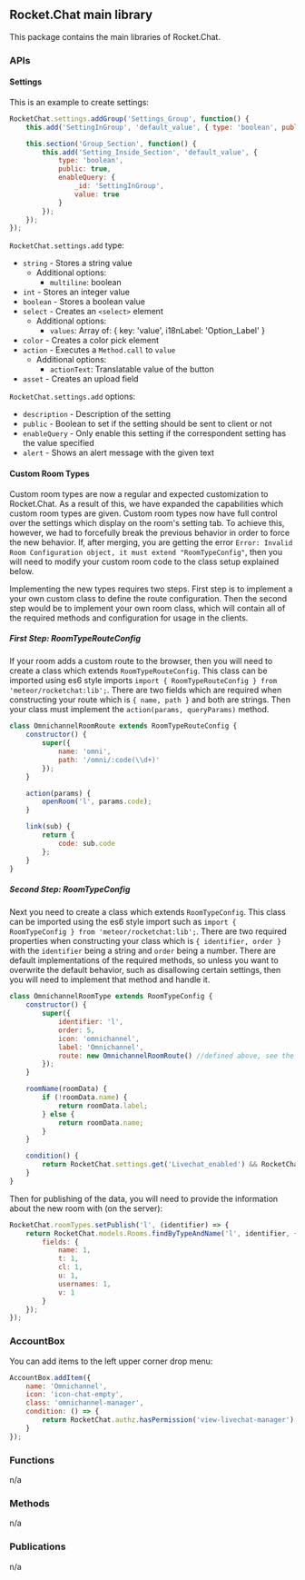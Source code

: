 ## Rocket.Chat main library

This package contains the main libraries of Rocket.Chat.

### APIs

#### Settings

This is an example to create settings:
```javascript
RocketChat.settings.addGroup('Settings_Group', function() {
    this.add('SettingInGroup', 'default_value', { type: 'boolean', public: true });

    this.section('Group_Section', function() {
        this.add('Setting_Inside_Section', 'default_value', {
            type: 'boolean',
            public: true,
            enableQuery: {
                _id: 'SettingInGroup',
                value: true
            }
        });
    });
});
```

`RocketChat.settings.add` type:

* `string` - Stores a string value
    * Additional options:
        * `multiline`: boolean
* `int` - Stores an integer value
* `boolean` - Stores a boolean value
* `select` - Creates an `<select>` element
    * Additional options:
        * `values`: Array of: { key: 'value', i18nLabel: 'Option_Label' }
* `color` - Creates a color pick element
* `action` - Executes a `Method.call` to `value`
    * Additional options:
        * `actionText`: Translatable value of the button
* `asset` - Creates an upload field

`RocketChat.settings.add` options:

* `description` - Description of the setting
* `public` - Boolean to set if the setting should be sent to client or not
* `enableQuery` - Only enable this setting if the correspondent setting has the value specified
* `alert` - Shows an alert message with the given text

#### Custom Room Types
Custom room types are now a regular and expected customization to Rocket.Chat. As a result of this, we have expanded
the capabilities which custom room types are given. Custom room types now have full control over the settings which
display on the room's setting tab. To achieve this, however, we had to forcefully break the previous behavior in order
to force the new behavior. If, after merging, you are getting the error `Error: Invalid Room Configuration object, it must extend "RoomTypeConfig"`,
then you will need to modify your custom room code to the class setup explained below.

Implementing the new types requires two steps. First step is to implement a your own custom class to define the route configuration.
Then the second step would be to implement your own room class, which will contain all of the required methods and configuration
for usage in the clients.

##### First Step: RoomTypeRouteConfig
If your room adds a custom route to the browser, then you will need to create a class which extends `RoomTypeRouteConfig`.
This class can be imported using es6 style imports `import { RoomTypeRouteConfig } from 'meteor/rocketchat:lib';`. There
are two fields which are required when constructing your route which is `{ name, path }` and both are strings. Then your
class must implement the `action(params, queryParams)` method.

```javascript
class OmnichannelRoomRoute extends RoomTypeRouteConfig {
	constructor() {
		super({
			name: 'omni',
			path: '/omni/:code(\\d+)'
		});
	}

	action(params) {
		openRoom('l', params.code);
	}

	link(sub) {
		return {
			code: sub.code
		};
	}
}
```

##### Second Step: RoomTypeConfig
Next you need to create a class which extends `RoomTypeConfig`. This class can be imported using the es6 style import
such as `import { RoomTypeConfig } from 'meteor/rocketchat:lib';`. There are two required properties when constructing
your class which is `{ identifier, order }` with the `identifier` being a string and `order` being a number. There are
default implementations of the required methods, so unless you want to overwrite the default behavior, such as disallowing
certain settings, then you will need to implement that method and handle it.

```javascript
class OmnichannelRoomType extends RoomTypeConfig {
	constructor() {
		super({
			identifier: 'l',
			order: 5,
			icon: 'omnichannel',
			label: 'Omnichannel',
			route: new OmnichannelRoomRoute() //defined above, see the example
		});
	}

	roomName(roomData) {
		if (!roomData.name) {
			return roomData.label;
		} else {
			return roomData.name;
		}
	}

	condition() {
		return RocketChat.settings.get('Livechat_enabled') && RocketChat.authz.hasPermission('view-l-room');
	}
}
```

Then for publishing of the data, you will need to provide the information about the new room with (on the server):

```javascript
RocketChat.roomTypes.setPublish('l', (identifier) => {
    return RocketChat.models.Rooms.findByTypeAndName('l', identifier, {
        fields: {
            name: 1,
            t: 1,
            cl: 1,
            u: 1,
            usernames: 1,
            v: 1
        }
    });
});
```

### AccountBox

You can add items to the left upper corner drop menu:
```javascript
AccountBox.addItem({
    name: 'Omnichannel',
    icon: 'icon-chat-empty',
    class: 'omnichannel-manager',
    condition: () => {
        return RocketChat.authz.hasPermission('view-livechat-manager');
    }
});
```

### Functions
n/a

### Methods
n/a

### Publications
n/a

